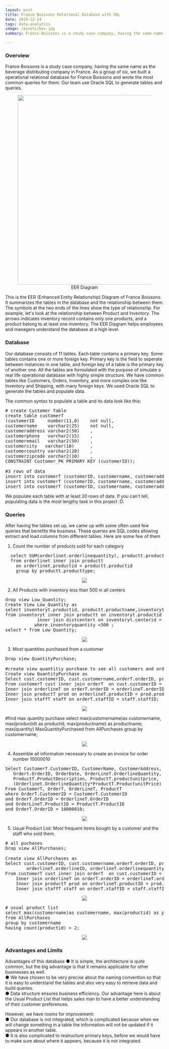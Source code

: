 ```yaml
---
layout: post
title: France Boissons Relational Database with SQL
date: 2019-12-24
tags: data-analytics
image: /assets/bev.jpg
summary: France Boissons is a study case company, having the same name as the beverage distributing company in France. As a group of six, we built a operational relational database for France Boissons and wrote the most common queries for them. Our team use Oracle SQL to generate tables and queries.</br></br> Our database consists of 11 tables. Each table contains a primary key. Some tables contains one or more foreign key. Primary key is the field to seperate between instances in one table, and foreign key of a table is the primary key of another one. All the tables are formulated with the purpose of simulate a real life operational database with highly simple structure. We have common tables like Customers, Orders, Inventory, and more complex one like Inventory and Shipping, with many foreign keys. We used Oracle SQL to generate the tables and populate data.

---
```


### Overview
France Boissons is a study case company, having the same name as the beverage distributing company in France. As a group of six, we built a operational relational database for France Boissons and wrote the most common queries for them. Our team use Oracle SQL to generate tables and queries.

<figure align="center">
	<img align="center" src="/assets/diagram.png" width= "600" >
	<figcaption> 
  		EER Diagram
	</figcaption>
</figure>

This is the EER (Enhanced Entity Relationship) Diagram of France Boissons. It summarizes the tables in the database and the relationship between them. The symbols at the two ends of the lines show the type of relationship. For example, let's look at the relationship between Product and Inventory. The arrows indicates inventory record contains only one products, and a product belong to at least one inventory. The EER Diagram helps employees and managers understand the database at a high level.

### Database
Our database consists of 11 tables. Each table contains a primary key. Some tables contains one or more foreign key. Primary key is the field to seperate between instances in one table, and foreign key of a table is the primary key of another one. All the tables are formulated with the purpose of simulate a real life operational database with highly simple structure. We have common tables like Customers, Orders, Inventory, and more complex one like Inventory and Shipping, with many foreign keys. We used Oracle SQL to generate the tables and populate data.

The common syntax to populate a table and its data look like this:
<pre>
# create Customer Table
create table customerT
(customerID     number(11,0)    not null,
customername    varchar2(25)    not null,
customeraddress varchar2(50)    ,
customerphone   varchar2(15)    ,
customeremail   varchar2(50)    ,
customercity   varchar(10)      ,
customercountry varchar2(20)    ,
customerzipcode varchar2(10)    ,
CONSTRAINT Customer_PK PRIMARY KEY (customerID));

#3 rows of data
insert into customerT (customerID, customername, customeraddress, customerphone, customeremail, customercity, customercountry, customerzipcode) values (120000001, 'Mon Petite Café', '33684 Tennyson Drive', '8636314376', 'lwallege0@mozilla.com', 'Nice', 'France', 65061);
insert into customerT (customerID, customername, customeraddress, customerphone, customeremail, customercity, customercountry, customerzipcode) values (120000002, 'Le Cinq', '14736 Troy Junction', '2403219237', 'drawdall1@homestead.com', 'Paris', 'France', 75006);
insert into customerT (customerID, customername, customeraddress, customerphone, customeremail, customercity, customercountry, customerzipcode) values (120000003, 'L Unic Bar', '64 Lien Alley', '3167427266', 'gdevereux2@goo.gl', 'Paris', 'France', 75001);
</pre>

We populate each table with at least 20 rows of data. If you can't tell, populating data is the most lengthy task in this project :D.

### Queries
After having the tables set up, we came up with some often used few queries that benefits the business. These queries are SQL codes allowing extract and load columns from different tables. Here are some few of them

1. Count the number of products sold for each category  

<pre>
  select SUM(orderlinet.orderlinequantity), productt.producttype
  from orderlinet inner join productt
    on orderlinet.productid = productt.productid 
    group by productt.producttype;
</pre>

  <figure align="center">
  <img align="center" src="/assets/images/sql/1.png" >
  </figure>

2. All Products with inventory less than 500 in all centers  

<pre>
drop view Low_Quantity;
Create View Low_Quantity as
select inventoryt.productid, productt.productname,inventoryt.inventoryquantity, centerlocation, distcentert.centerid 
from inventoryt inner join productt on inventoryt.productid = productt.productid
            inner join distcentert on inventoryt.centerid = distcentert.centerid   
           where inventoryquantity <500 ; 
select * from Low_Quantity;
</pre>
<figure align="center">
<img align="center" src="/assets/images/sql/2.png" >
</figure>

3. Most quantities purchased from a customer  

<pre>
Drop view QuantityPurchase;

#create view quantitiy purchase to see all customers and orders
Create view QuantityPurchase as
Select cust.customerID, cust.customername,orderT.orderID, prod.productID, prod.productname,prod.productdescription, staff.staffID, staff.staffname, orderlineT.orderlineID, orderlineT.orderlinequantity quantity
From customerT cust inner join orderT  on cust.customerID = orderT.customerID
Inner join orderlineT on orderT.orderID = orderlineT.orderID
Inner join productT prod on orderlineT.productID = prod.productID
Inner join staffT staff on orderT.staffID = staff.staffID;
</pre>

<figure align="center">
<img align="center" src="/assets/images/sql/3.png" >
</figure>

</pre>
#find max quantity purchase
select max(customername)as customername, max(productid) as productid, max(productname) as productname, max(quantity) MaxQuantityPurchased
from AllPurchases
group by customername;
</pre>

<figure align="center">
<img align="center" src="/assets/images/sql/3.2.png" >
</figure>

4. Assemble all information necessary to create an invoice for order number 10000010  

<pre>
Select CustomerT.CustomerID, CustomerName, CustomerAddress,
   Ordert.OrderID, OrderDate, OrderLineT.OrderlineQuantity, 
   ProductT.ProductDescription, ProductT.productunitprice,
   (Orderlinet.OrderlineQuantity*ProductT.ProductunitPrice) Subtotalprice
From CustomerT, OrderT, OrderLineT, ProductT
where OrderT.CustomerID = CustomerT.CustomerID
and OrderT.OrderID = OrderlineT.OrderID
and OrderLineT.ProductID = ProductT.ProductID
and OrderT.OrderID = 10000010;
</pre>

<figure align="center">
<img align="center" src="/assets/images/sql/4.png" >
</figure>

5. Usual Product List: Most frequent items bought by a customer and the staff who sold them.  
<pre>
# all puchases
Drop view AllPurchases;

Create view AllPurchases as
Select cust.customerID, cust.customername,orderT.orderID, prod.productID, prod.productname,prod.productdescription, staff.staffID, staff.staffname, 
        orderlineT.orderlineID, orderlineT.orderlinequantity quantity
From customerT cust inner join orderT  on cust.customerID = orderT.customerID
	Inner join orderlineT on orderT.orderID = orderlineT.orderID
	Inner join productT prod on orderlineT.productID = prod.productID
	Inner join staffT staff on orderT.staffID = staff.staffID;
</pre>

<figure align="center">
<img align="center" src="/assets/images/sql/5.1.png" >
</figure>

<pre>
# usual product list
select max(customername)as customername, max(productid) as productid, max(productname) as productname,max(productdescription) as productdescription, max(staffID)as staffID, max(staffname) as salesman, count(productid) TimePurchased, round(avg(quantity),0) AverageQuantityPurchased
from AllPurchases
group by customername
having count(productid) > 2;
</pre>

<figure align="center">
<img align="center" src="/assets/images/sql/5.2.png" >
</figure>

### Advantages and Limits
Advantages of this database
●	It is simple, the architecture is quite common, but the big advantage is that it remains applicable for other businesses as well.  
●	We have chosen to be very precise about the naming convention so that it is easy to understand the tables and also very easy to retrieve data and build queries.  
●	Data structure ensures business efficiency. Our advantage here is about the Usual Product List that helps sales man to have a better understanding of their customer preferences.  

However, we have rooms for improvement:  
●	Our database is not integrated, which is complicated because when we will change something in a table the information will not be updated if it appears in another table.  
●	It is also complicated to restructure primary keys, before we would have to make sure about where it appears, because it is not integrated.  
 
